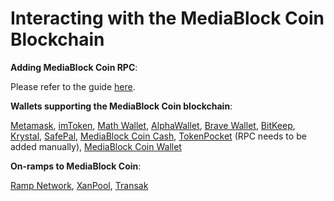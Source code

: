 # Interacting with the MediaBlock Coin Blockchain

**Adding MediaBlock Coin RPC**:&#x20;

Please refer to the guide [here](https://tutorials.MediaBlockscan.io/tutorials/network-tutorials/adding-MediaBlock-network-to-metamask).



**Wallets supporting the MediaBlock Coin blockchain**:

[Metamask](https://metamask.io), [imToken](https://imtoken.im), [Math Wallet](https://mathwallet.org), [AlphaWallet](https://alphawallet.com), [Brave Wallet](https://brave.com/wallet/), [BitKeep](https://bitkeep.com/), [Krystal](https://krystal.app), [SafePal](https://safepal.io/), [MediaBlock Coin Cash](https://MediaBlock.cash), [TokenPocket](https://www.tokenpocket.pro/en/) (RPC needs to be added manually), [MediaBlock Coin Wallet](https://play.google.com/store/apps/details?id=io.MediaBlock.MediaBlockcash\&hl=en\&gl=US)



**On-ramps to MediaBlock Coin**:

[Ramp Network](https://ramp.network), [XanPool](https://xanpool.com/), [Transak](https://transak.com/)
